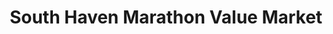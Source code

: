 ---
title: "South Haven Marathon Value Market"
url: /south-haven/south-haven-marathon-value-market/
shop: convenience
---